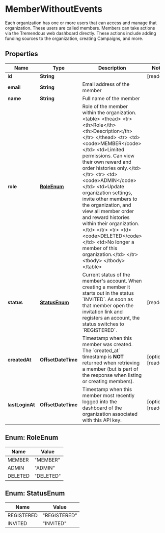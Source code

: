 

# MemberWithoutEvents

Each organization has one or more users that can access and manage that organization. These users are called members.  Members can take actions via the Tremendous web dashboard directly.  These actions include adding funding sources to the organization, creating Campaigns, and more. 

## Properties

| Name | Type | Description | Notes |
|------------ | ------------- | ------------- | -------------|
|**id** | **String** |  |  [readonly] |
|**email** | **String** | Email address of the member |  |
|**name** | **String** | Full name of the member |  |
|**role** | [**RoleEnum**](#RoleEnum) | Role of the member within the organization.  &lt;table&gt;   &lt;thead&gt;     &lt;tr&gt;       &lt;th&gt;Role&lt;/th&gt;       &lt;th&gt;Description&lt;/th&gt;     &lt;/tr&gt;   &lt;/thead&gt;     &lt;tr&gt;       &lt;td&gt;&lt;code&gt;MEMBER&lt;/code&gt;&lt;/td&gt;       &lt;td&gt;Limited permissions. Can view their own reward and order histories only.&lt;/td&gt;     &lt;/tr&gt;     &lt;tr&gt;       &lt;td&gt;&lt;code&gt;ADMIN&lt;/code&gt;&lt;/td&gt;       &lt;td&gt;Update organization settings, invite other members to the organization, and view all member order and reward histories within their organization.&lt;/td&gt;     &lt;/tr&gt;     &lt;tr&gt;       &lt;td&gt;&lt;code&gt;DELETED&lt;/code&gt;&lt;/td&gt;       &lt;td&gt;No longer a member of this organization.&lt;/td&gt;     &lt;/tr&gt;   &lt;tbody&gt;   &lt;/tbody&gt; &lt;/table&gt;  |  |
|**status** | [**StatusEnum**](#StatusEnum) | Current status of the member&#39;s account.  When creating a member it starts out in the status &#x60;INVITED&#x60;. As soon as that member open the invitation link and registers an account, the status switches to &#x60;REGISTERED&#x60;.  |  [readonly] |
|**createdAt** | **OffsetDateTime** | Timestamp when this member was created.  The &#x60;created_at&#x60; timestamp is **NOT** returned when retrieving a member (but is part of the response when listing or creating members).  |  [optional] [readonly] |
|**lastLoginAt** | **OffsetDateTime** | Timestamp when this member most recently logged into the dashboard of the organization associated with this API key.  |  [optional] [readonly] |



## Enum: RoleEnum

| Name | Value |
|---- | -----|
| MEMBER | &quot;MEMBER&quot; |
| ADMIN | &quot;ADMIN&quot; |
| DELETED | &quot;DELETED&quot; |



## Enum: StatusEnum

| Name | Value |
|---- | -----|
| REGISTERED | &quot;REGISTERED&quot; |
| INVITED | &quot;INVITED&quot; |



